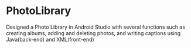 # PhotoLibrary

Designed a Photo Library in Android Studio with several functions such as creating albums,  adding and deleting photos, and writing captions using Java(back-end) and XML(front-end)
